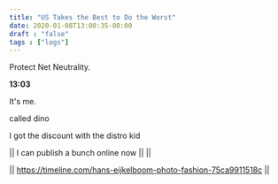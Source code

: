 ```yaml
---
title: "US Takes the Best to Do the Worst"
date: 2020-01-08T13:00:35-08:00
draft : "false"
tags : ["logs"]
---
```


Protect Net Neutrality.

<!--more-->


**13:03**

It's me.

called dino

I got the discount with the distro kid

||
I can publish a bunch online now ||
||

||
https://timeline.com/hans-eijkelboom-photo-fashion-75ca9911518c
||

<!--
1 read

2 write

3 music

4 sing

5 YT Vizzies

6 P Call

7 Dance workout

8 POLIW.AT Blog

9 Archive

10 FF L&L

11 Friends & Fam

12 Love & Legacy

 -->
